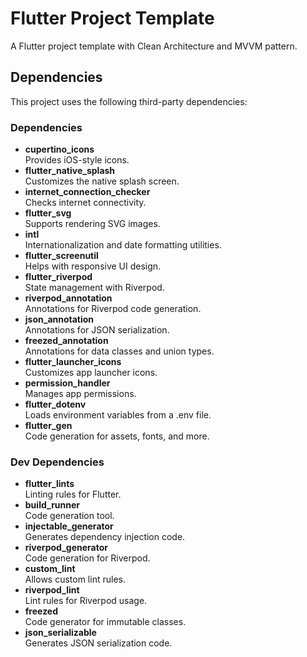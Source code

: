 <!DOCTYPE html>
<html lang="en">
<body>
<div class="container">
    <h1>Flutter Project Template</h1>
    <p>A Flutter project template with Clean Architecture and MVVM pattern.</p>
    <h2>Dependencies</h2>
    <p>This project uses the following third-party dependencies:</p>
    <h3>Dependencies</h3>
    <ul>
        <li><strong>cupertino_icons</strong> <br>Provides iOS-style icons.</li>
        <li><strong>flutter_native_splash</strong> <br>Customizes the native splash screen.</li>
        <li><strong>internet_connection_checker</strong> <br>Checks internet connectivity.</li>
        <li><strong>flutter_svg</strong> <br>Supports rendering SVG images.</li>
        <li><strong>intl</strong> <br>Internationalization and date formatting utilities.</li>
        <li><strong>flutter_screenutil</strong> <br>Helps with responsive UI design.</li>
        <li><strong>flutter_riverpod</strong> <br>State management with Riverpod.</li>
        <li><strong>riverpod_annotation</strong> <br>Annotations for Riverpod code generation.</li>
        <li><strong>json_annotation</strong> <br>Annotations for JSON serialization.</li>
        <li><strong>freezed_annotation</strong> <br>Annotations for data classes and union types.</li>
        <li><strong>flutter_launcher_icons</strong> <br>Customizes app launcher icons.</li>
        <li><strong>permission_handler</strong> <br>Manages app permissions.</li>
        <li><strong>flutter_dotenv</strong> <br>Loads environment variables from a .env file.</li>
        <li><strong>flutter_gen</strong> <br>Code generation for assets, fonts, and more.</li>
    </ul>
    <h3>Dev Dependencies</h3>
    <ul>
        <li><strong>flutter_lints</strong> <br>Linting rules for Flutter.</li>
        <li><strong>build_runner</strong> <br>Code generation tool.</li>
        <li><strong>injectable_generator</strong> <br>Generates dependency injection code.</li>
        <li><strong>riverpod_generator</strong> <br>Code generation for Riverpod.</li>
        <li><strong>custom_lint</strong> <br>Allows custom lint rules.</li>
        <li><strong>riverpod_lint</strong> <br>Lint rules for Riverpod usage.</li>
        <li><strong>freezed</strong> <br>Code generator for immutable classes.</li>
        <li><strong>json_serializable</strong> <br>Generates JSON serialization code.</li>
    </ul>
</div>

</body>
</html>
